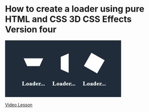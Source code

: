 # How to create a loader using pure HTML and CSS 3D CSS Effects Version four

<img src="../../img/loader_4.png" alt="loader" />

[Video Lesson](https://www.youtube.com/watch?v=kKMXtqwT0QE)